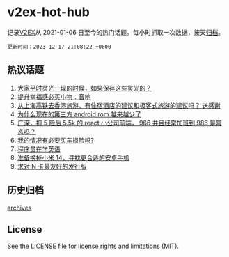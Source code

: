 # v2ex-hot-hub

 记录[V2EX](https://www.v2ex.com/)从 2021-01-06 日至今的热门话题。每小时抓取一次数据，按天[归档](archives)。

`更新时间：2023-12-17 21:08:22 +0800`

## 热议话题

1. [大家平时灵光一现的时候，如果保存这些灵光的？](https://www.v2ex.com/t/1001050)
1. [提升幸福感必买小物：音响](https://www.v2ex.com/t/1001025)
1. [从上海高铁去香港旅游，有住宿酒店的建议和极客式旅游的建议吗？ 送感谢](https://www.v2ex.com/t/1001013)
1. [为什么现在的第三方 android rom 越来越少了](https://www.v2ex.com/t/1000983)
1. [广深，扣 5 险后 5.5k 的 react 小公司前端， 966 并且经常加班到 986 是常态吗？](https://www.v2ex.com/t/1001066)
1. [我的情况有必要买车损险吗?](https://www.v2ex.com/t/1001035)
1. [程序员在学英语](https://www.v2ex.com/t/1001042)
1. [准备换掉小米 14，寻找更合适的安卓手机](https://www.v2ex.com/t/1001084)
1. [求对 N 卡最友好的发行版](https://www.v2ex.com/t/1000980)

## 历史归档

[archives](archives)

## License

See the [LICENSE](LICENSE) file for license rights and limitations (MIT).

